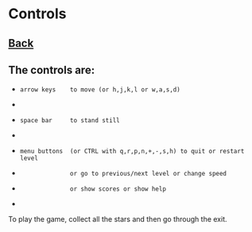 # Controls
[Back](index)
-
The controls are:
-
-     arrow keys    to move (or h,j,k,l or w,a,s,d)
-
-     space bar     to stand still
-
-     menu buttons  (or CTRL with q,r,p,n,+,-,s,h) to quit or restart level
-                   or go to previous/next level or change speed
-                   or show scores or show help
-
To play the game, collect all the stars and then go through the exit.
